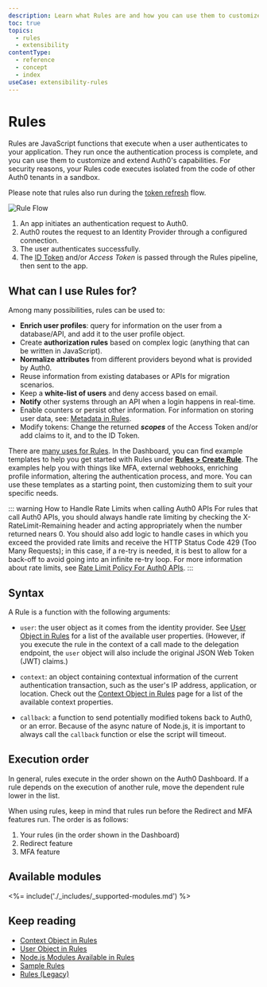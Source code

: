 ```yaml
---
description: Learn what Rules are and how you can use them to customize and extend Auth0's capabilities.
toc: true
topics:
  - rules
  - extensibility
contentType:
  - reference
  - concept
  - index
useCase: extensibility-rules
---
```


# Rules

Rules are JavaScript functions that execute when a user authenticates to your application. They run once the authentication process is complete, and you can use them to customize and extend Auth0's capabilities. For security reasons, your Rules code executes isolated from the code of other Auth0 tenants in a sandbox.

Please note that rules also run during the [token refresh](/tokens/concepts/refresh-tokens) flow.

![Rule Flow](/media/articles/rules/flow.png)

1. An app initiates an authentication request to Auth0.
2. Auth0 routes the request to an Identity Provider through a configured connection.
3. The user authenticates successfully.
4. The [ID Token](/tokens/concepts/id-tokens) and/or <dfn data-key="access-token">Access Token</dfn> is passed through the Rules pipeline, then sent to the app.

## What can I use Rules for?

Among many possibilities, rules can be used to:

* __Enrich user profiles__: query for information on the user from a database/API, and add it to the user profile object.
* Create __authorization rules__ based on complex logic (anything that can be written in JavaScript).
* __Normalize attributes__ from different providers beyond what is provided by Auth0.
* Reuse information from existing databases or APIs for migration scenarios.
* Keep a __white-list of users__ and deny access based on email.
* __Notify__ other systems through an API when a login happens in real-time.
* Enable counters or persist other information. For information on storing user data, see: [Metadata in Rules](/rules/guides/metadata).
* Modify tokens: Change the returned <dfn data-key="scope">__scopes__</dfn> of the Access Token and/or add claims to it, and to the ID Token.

There are [many uses for Rules](/rules/references/use-cases). In the Dashboard, you can find example templates to help you get started with Rules under [**Rules > Create Rule**](${manage_url}/#/rules/new). The examples help you with things like MFA, external webhooks, enriching profile information, altering the authentication process, and more. You can use these templates as a starting point, then customizing them to suit your specific needs.

::: warning How to Handle Rate Limits when calling Auth0 APIs
For rules that call Auth0 APIs, you should always handle rate limiting by checking the X-RateLimit-Remaining header and acting appropriately when the number returned nears 0. You should also add logic to handle cases in which you exceed the provided rate limits and receive the HTTP Status Code 429 (Too Many Requests); in this case, if a re-try is needed, it is best to allow for a back-off to avoid going into an infinite re-try loop. For more information about rate limits, see [Rate Limit Policy For Auth0 APIs](/policies/rate-limits).
:::

## Syntax

A Rule is a function with the following arguments:

* `user`: the user object as it comes from the identity provider. See [User Object in Rules](/rules/references/user-object) for a list of the available user properties. (However, if you execute the rule in the context of a call made to the delegation endpoint, the `user` object will also include the original JSON Web Token (JWT) claims.)

* `context`: an object containing contextual information of the current authentication transaction, such as the user's IP address, application, or location. Check out the [Context Object in Rules](/rules/references/context-object) page for a list of the available context properties.

* `callback`: a function to send potentially modified tokens back to Auth0, or an error. Because of the async nature of Node.js, it is important to always call the `callback` function or else the script will timeout.

## Execution order

In general, rules execute in the order shown on the Auth0 Dashboard. If a rule depends on the execution of another rule, move the dependent rule lower in the list.

When using rules, keep in mind that rules run before the Redirect and MFA features run. The order is as follows:

1. Your rules (in the order shown in the Dashboard)
2. Redirect feature
3. MFA feature

## Available modules

<%= include('./_includes/_supported-modules.md') %> 

## Keep reading

* [Context Object in Rules](/rules/references/context-object)
* [User Object in Rules](/rules/references/user-object)
* [Node.js Modules Available in Rules](/rules/references/modules)
* [Sample Rules](/rules/references/samples)
* [Rules (Legacy)](/rules/references/legacy)
